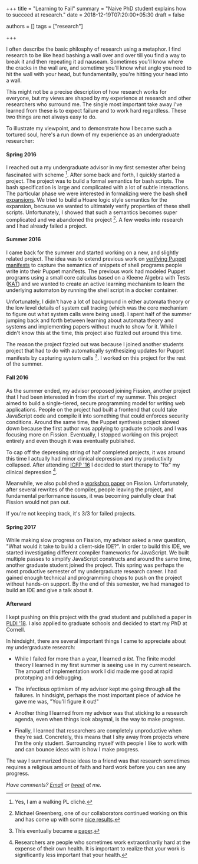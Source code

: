 +++
title = "Learning to Fail"
summary = "Naive PhD student explains how to succeed at research."
date = 2018-12-19T07:20:00+05:30
draft = false

authors = []
tags = ["research"]

+++

I often describe the basic philosphy of research using a metaphor.  I find
research to be like head bashing a wall over and over till you find a way to
break it and then repeating it ad nauseam.  Sometimes you'll know where the
cracks in the wall are, and sometime you'll know what angle you need to hit the
wall with your head, but fundamentally, you're hitting your head into a wall.

This might not be a precise description of how research works for everyone, but
my views are shaped by my experience at research and other researchers who
surround me. The single most important take away I've learned from these is
to expect failure and to work hard regardless. These two things are not always
easy to do.

To illustrate my viewpoint, and to demonstrate how I became such a tortured
soul, here's a run down of my experience as an undergraduate researcher:

#### Spring 2016

I reached out a my undergraduate advisor in my first semester after being
fascinated with scheme [^1]. After some back and forth, I quickly started
a project. The project was to build a formal semantics for bash scripts. The
bash specification is large and complicated with a lot of subtle interactions.
The particular phase we were interested in formalizing were the bash shell
[expansions](https://www.gnu.org/software/bash/manual/html_node/Shell-Expansions.html). We tried to build a Hoare logic style semantics for the expansion, because
we wanted to ultimately verify properties of these shell scripts. Unfortunately,
I showed that such a semantics becomes super complicated and we abandoned the
project [^2]. A few weeks into research and I had already failed a project.

#### Summer 2016

I came back for the summer and started working on a new, and slightly related
project. The idea was to extend previous work on [verifying Puppet
manifests](https://people.cs.umass.edu/~arjun/papers/2016-rehearsal.html) to
capture the semantics of snippets of shell programs people write into their
Puppet manifests. The previous work had modeled Puppet programs using a
small core calculus based on a Kleene Algebra with Tests ([KAT](https://www.cs.cornell.edu/~kozen/Papers/kat.pdf)) and we wanted to create an active learning
mechanism to learn the underlying automaton by running the shell script in
a docker container.

Unfortunately, I didn't have a lot of background in either automata theory or
the low level details of system call tracing (which was the core mechanism to
figure out what system calls were being used). I spent half of the summer
jumping back and forth between learning about automata theory and systems and
implementing papers without much to show for it. While I didn't know this
at the time, this project also fizzled out around this time.

The reason the project fizzled out was because I joined another students
project that had to do with automatically synthesizing updates for Puppet
manifests by capturing system calls [^3]. I worked on this project for the rest
of the summer.

#### Fall 2016

As the summer ended, my advisor proposed joining Fission, another project that
I had been interested in from the start of my summer. This project aimed to
build a single-tiered, secure programming model for writing web applications.
People on the project had built a frontend that could take JavaScript code and
compile it into something that could enforces security conditions.
Around the same time, the Puppet synthesis project slowed down because the
first author was applying to graduate schools and I was focusing more on
Fission.  Eventually, I stopped working on this project entirely and even
though it was eventually published.

To cap off the depressing string of half completed projects, it was around this
time I actually had minor clinical depression and my productivity collapsed. After
attending [ICFP '16](https://conf.researchr.org/home/icfp-2016) I decided to
start therapy to "fix" my clinical depression [^4].

Meanwhile, we also published a [workshop
paper](http://drops.dagstuhl.de/opus/volltexte/2017/7124/pdf/LIPIcs-SNAPL-2017-5.pdf)
on Fission. Unfortunately, after several rewrites of the compiler, people
leaving the project, and fundamental performance issues, it was becoming
painfully clear that Fission would not pan out.

If you're not keeping track, it's 3/3 for failed projects.

#### Spring 2017

While making slow progress on Fission, my advisor asked a new question, "What
would it take to build a client-side IDE?". In order to build this IDE, we
started investigating different compiler frameworks for JavaScript. We built
multiple passes to simplify JavaScript constructs and around the same time, another
graduate student joined the project. This spring was perhaps the most productive
semester of my undergraduate research career. I had gained enough technical
and programming chops to push on the project without hands-on support. By the
end of this semester, we had managed to build an IDE and give a talk about it.


#### Afterward

I kept pushing on this project with the grad student and published a paper
in [PLDI '18](https://conf.researchr.org/home/pldi-2018). I also applied to
graduate schools and decided to start my PhD at Cornell.

In hindsight, there are several important things I came to appreciate about
my undergraduate research:

- While I failed for more than a year, I learned _a lot_. The finite model
  theory I learned in my first summer is seeing use in my current research. The
  amount of implementation work I did made me good at rapid prototyping and
  debugging.

- The infectious optimism of my advisor kept me going through all the failures.
  In hindsight, perhaps the most important piece of advice he gave me was,
  "You'll figure it out!"

- Another thing I learned from my advisor was that sticking to a research agenda,
  even when things look absymal, is the way to make progress.

- Finally, I learned that researchers are completely unproductive when they're sad.
  Concretely, this means that I shy away from projects where I'm the only student.
  Surrounding myself with people I like to work with and can bounce ideas with
  is how I make progress.

The way I summarized these ideas to a friend was that research sometimes
requires a religious amount of faith and hard work before you can see any progress.

_Have comments? [Email](mailto:rachit.nigam12@gmail.com) or [tweet](https://twitter.com/notypes) at me._

[^1]: Yes, I am a walking PL cliché.

[^2]: Michael Greenberg, one of our collaborators continued working on this and has come up with some [nice results](http://www.cs.pomona.edu/~michael/papers/px2018.pdf).

[^3]: This eventually became a [paper](https://aaronweiss.us/pubs/ase17.pdf).

[^4]: Researchers are people who sometimes work extraordinarily hard at the expense of their own health. It is important to realize that your work is significantly less important that your health.
